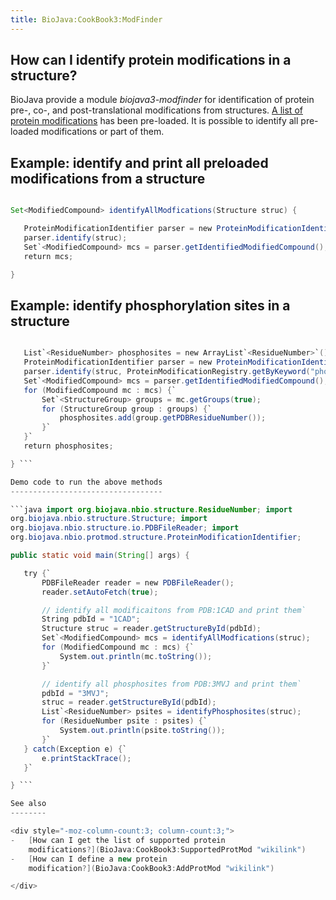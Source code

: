 ```yaml
---
title: BioJava:CookBook3:ModFinder
---
```


How can I identify protein modifications in a structure?
--------------------------------------------------------

BioJava provide a module *biojava3-modfinder* for identification of
protein pre-, co-, and post-translational modifications from structures.
[A list of protein
modifications](BioJava:CookBook3:SupportedProtMod "wikilink") has been
pre-loaded. It is possible to identify all pre-loaded modifications or
part of them.

Example: identify and print all preloaded modifications from a structure
------------------------------------------------------------------------

```java

Set<ModifiedCompound> identifyAllModfications(Structure struc) {

   ProteinModificationIdentifier parser = new ProteinModificationIdentifier();
   parser.identify(struc);
   Set`<ModifiedCompound> mcs = parser.getIdentifiedModifiedCompound();
   return mcs;

}
```

Example: identify phosphorylation sites in a structure
------------------------------------------------------

```java List<ResidueNumber> identifyPhosphosites(Structure struc) {

   List`<ResidueNumber> phosphosites = new ArrayList`<ResidueNumber>`();  
   ProteinModificationIdentifier parser = new ProteinModificationIdentifier();  
   parser.identify(struc, ProteinModificationRegistry.getByKeyword("phosphoprotein"));  
   Set`<ModifiedCompound> mcs = parser.getIdentifiedModifiedCompound();  
   for (ModifiedCompound mc : mcs) {`  
       Set`<StructureGroup> groups = mc.getGroups(true);  
       for (StructureGroup group : groups) {`  
           phosphosites.add(group.getPDBResidueNumber());  
       }`  
   }`  
   return phosphosites;

} ```

Demo code to run the above methods
----------------------------------

```java import org.biojava.nbio.structure.ResidueNumber; import
org.biojava.nbio.structure.Structure; import
org.biojava.nbio.structure.io.PDBFileReader; import
org.biojava.nbio.protmod.structure.ProteinModificationIdentifier;

public static void main(String[] args) {

   try {`  
       PDBFileReader reader = new PDBFileReader();  
       reader.setAutoFetch(true);

       // identify all modificaitons from PDB:1CAD and print them`  
       String pdbId = "1CAD";  
       Structure struc = reader.getStructureById(pdbId);  
       Set`<ModifiedCompound> mcs = identifyAllModfications(struc);  
       for (ModifiedCompound mc : mcs) {`  
           System.out.println(mc.toString());  
       }`

       // identify all phosphosites from PDB:3MVJ and print them`  
       pdbId = "3MVJ";  
       struc = reader.getStructureById(pdbId);  
       List`<ResidueNumber> psites = identifyPhosphosites(struc);  
       for (ResidueNumber psite : psites) {`  
           System.out.println(psite.toString());  
       }`  
   } catch(Exception e) {`  
       e.printStackTrace();  
   }`

} ```

See also
--------

<div style="-moz-column-count:3; column-count:3;">
-   [How can I get the list of supported protein
    modifications?](BioJava:CookBook3:SupportedProtMod "wikilink")
-   [How can I define a new protein
    modification?](BioJava:CookBook3:AddProtMod "wikilink")

</div>


